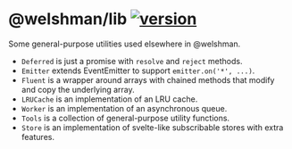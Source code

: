 # @welshman/lib [![version](https://badgen.net/npm/v/@welshman/lib)](https://npmjs.com/package/@welshman/lib)

Some general-purpose utilities used elsewhere in @welshman.

- `Deferred` is just a promise with `resolve` and `reject` methods.
- `Emitter` extends EventEmitter to support `emitter.on('*', ...)`.
- `Fluent` is a wrapper around arrays with chained methods that modify and copy the underlying array.
- `LRUCache` is an implementation of an LRU cache.
- `Worker` is an implementation of an asynchronous queue.
- `Tools` is a collection of general-purpose utility functions.
- `Store` is an implementation of svelte-like subscribable stores with extra features.
